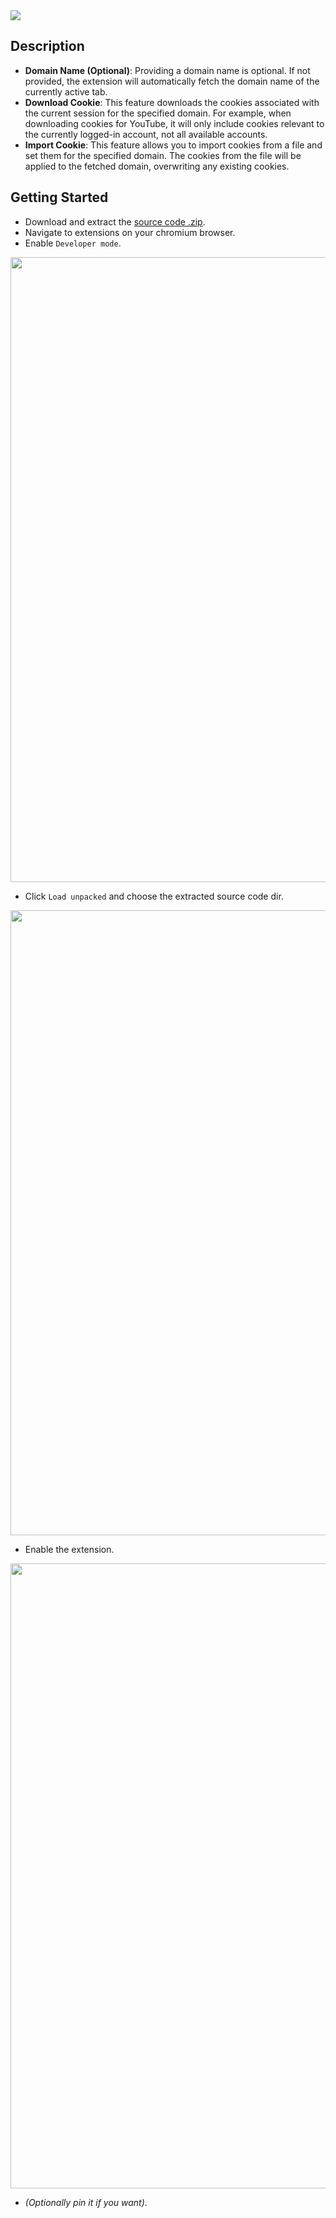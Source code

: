 <image src="./resources/thumbnail.png">

## Description
- **Domain Name (Optional)**: Providing a domain name is optional. If not provided, the extension will automatically fetch the domain name of the currently active tab.
- **Download Cookie**: This feature downloads the cookies associated with the current session for the specified domain. For example, when downloading cookies for YouTube, it will only include cookies relevant to the currently logged-in account, not all available accounts.
- **Import Cookie**: This feature allows you to import cookies from a file and set them for the specified domain. The cookies from the file will be applied to the fetched domain, overwriting any existing cookies.

## Getting Started
- Download and extract the [source code .zip](https://github.com/ninth-circle/get-me-in/archive/refs/heads/master.zip).
- Navigate to extensions on your chromium browser.
- Enable `Developer mode`.
<image src="./resources/tutorial_1.png" width="1000">

- Click `Load unpacked` and choose the extracted source code dir.
<image src="./resources/tutorial_2.png" width="1000">

- Enable the extension.
<image src="./resources/tutorial_3.png" width="1000">

- *(Optionally pin it if you want)*.
